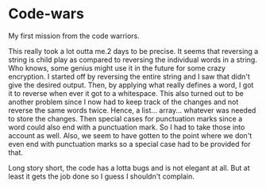 # Code-wars
My first mission from the code warriors.

This really took a lot outta me.2 days to be precise.
It seems that reversing a string is child play as compared to reversing the individual words in a string.
Who knows, some genius might use it in the future for some crazy encryption.
I started off by reversing the entire string and I saw that didn't give the desired output.
Then, by applying what really defines a word, I got it to reverse when ever it got to a whitespace.
This also turned out to be another problem since I now had to keep track of the changes and not reverse
the same words twice. Hence, a list... array... whatever was needed to store the changes.
Then special cases for punctuation marks since a word could also end with a punctuation mark. So I had to
take those into account as well. Also, we seem to have gotten to the point where we don't even end with punctuation 
marks so a special case had to be provided for that.

Long story short, the code has a lotta bugs and is not elegant at all.
But at least it gets the job done so I guess I shouldn't complain.
